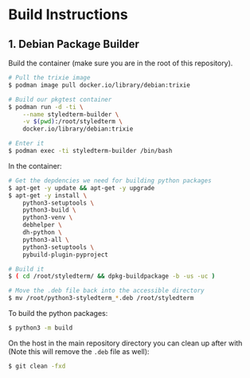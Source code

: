 # Build Instructions

## 1. Debian Package Builder

Build the container (make sure you are in the root of this repository).

```sh
# Pull the trixie image
$ podman image pull docker.io/library/debian:trixie

# Build our pkgtest container
$ podman run -d -ti \
    --name styledterm-builder \
    -v $(pwd):/root/styledterm \
    docker.io/library/debian:trixie

# Enter it
$ podman exec -ti styledterm-builder /bin/bash
```

In the container:

```sh
# Get the depdencies we need for building python packages
$ apt-get -y update && apt-get -y upgrade
$ apt-get -y install \
    python3-setuptools \
    python3-build \
    python3-venv \
    debhelper \
    dh-python \
    python3-all \
    python3-setuptools \
    pybuild-plugin-pyproject

# Build it
$ ( cd /root/styledterm/ && dpkg-buildpackage -b -us -uc )

# Move the .deb file back into the accessible directory
$ mv /root/python3-styledterm_*.deb /root/styledterm
```

To build the python packages:

```sh
$ python3 -m build
```

On the host in the main repository directory you can clean up after with 
(Note this will remove the `.deb` file as well):

```sh
$ git clean -fxd
```
